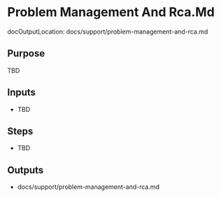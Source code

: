 # Problem Management And Rca.Md

docOutputLocation: docs/support/problem-management-and-rca.md

## Purpose

TBD

## Inputs

- TBD

## Steps

- TBD

## Outputs

- docs/support/problem-management-and-rca.md
